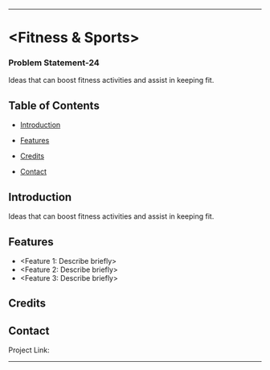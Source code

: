 
---

# <Fitness & Sports>
### Problem Statement-24

Ideas that can boost fitness activities and assist in keeping fit.

## Table of Contents

- [Introduction](#introduction)
- [Features](#features)

- [Credits](#credits)
- [Contact](#contact)

## Introduction

Ideas that can boost fitness activities and assist in keeping fit.
## Features

- <Feature 1: Describe briefly>
- <Feature 2: Describe briefly>
- <Feature 3: Describe briefly>







## Credits


## Contact



Project Link: <URL >

---

